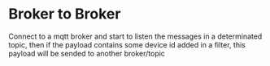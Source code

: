 # Broker to Broker
Connect to a mqtt broker and start to listen the messages in a determinated topic, then if the payload contains some device id added in a filter, this payload will be sended to another broker/topic
